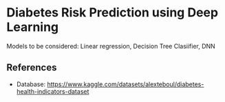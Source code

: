 # Diabetes Risk Prediction using Deep Learning

Models to be considered: Linear regression, Decision Tree Clasiifier, DNN

## References

- Database: <https://www.kaggle.com/datasets/alexteboul/diabetes-health-indicators-dataset>

